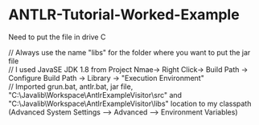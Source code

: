 # ANTLR-Tutorial-Worked-Example

Need to put the file in drive C

// Always use the name "libs" for the folder where you want to put the jar file </br>
// I used JavaSE JDK 1.8 from Project Nmae-> Right Click-> Build Path -> Configure Build Path -> Library -> "Execution Environment" </br>
// Imported grun.bat, antlr.bat, jar file, "C:\Javalib\Workspace\AntlrExampleVisitor\src" and "C:\Javalib\Workspace\AntlrExampleVisitor\libs"  location to my classpath (Advanced System Settings --> Advanced --> Environment Variables)
